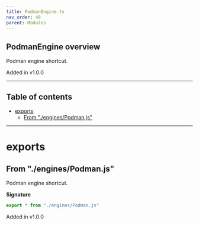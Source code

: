 ```yaml
---
title: PodmanEngine.ts
nav_order: 48
parent: Modules
---
```


## PodmanEngine overview

Podman engine shortcut.

Added in v1.0.0

---

<h2 class="text-delta">Table of contents</h2>

- [exports](#exports)
  - [From "./engines/Podman.js"](#from-enginespodmanjs)

---

# exports

## From "./engines/Podman.js"

Podman engine shortcut.

**Signature**

```ts
export * from "./engines/Podman.js"
```

Added in v1.0.0
